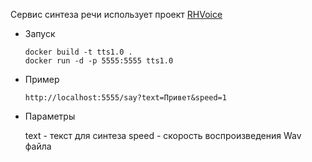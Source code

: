 Сервис синтеза речи использует проект [RHVoice](https://github.com/Olga-Yakovleva/RHVoice)
- Запуск
    ```shell
    docker build -t tts1.0 .
    docker run -d -p 5555:5555 tts1.0 
    ```
- Пример
    ```
    http://localhost:5555/say?text=Привет&speed=1
    ```
- Параметры 

    text - текст для синтеза
    speed - скорость воспроизведения Wav файла
